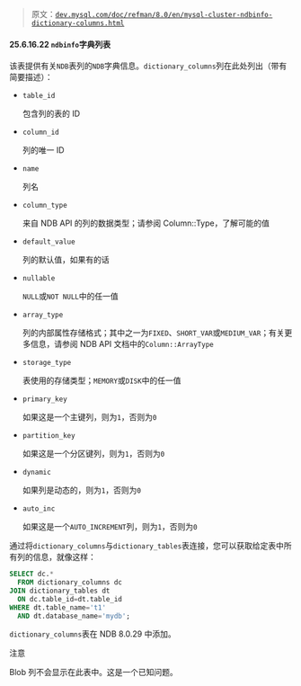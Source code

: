 > 原文：[`dev.mysql.com/doc/refman/8.0/en/mysql-cluster-ndbinfo-dictionary-columns.html`](https://dev.mysql.com/doc/refman/8.0/en/mysql-cluster-ndbinfo-dictionary-columns.html)

#### 25.6.16.22 `ndbinfo`字典列表

该表提供有关`NDB`表列的`NDB`字典信息。`dictionary_columns`列在此处列出（带有简要描述）：

+   `table_id`

    包含列的表的 ID

+   `column_id`

    列的唯一 ID

+   `name`

    列名

+   `column_type`

    来自 NDB API 的列的数据类型；请参阅 Column::Type，了解可能的值

+   `default_value`

    列的默认值，如果有的话

+   `nullable`

    `NULL`或`NOT NULL`中的任一值

+   `array_type`

    列的内部属性存储格式；其中之一为`FIXED`、`SHORT_VAR`或`MEDIUM_VAR`；有关更多信息，请参阅 NDB API 文档中的`Column::ArrayType`

+   `storage_type`

    表使用的存储类型；`MEMORY`或`DISK`中的任一值

+   `primary_key`

    如果这是一个主键列，则为`1`，否则为`0`

+   `partition_key`

    如果这是一个分区键列，则为`1`，否则为`0`

+   `dynamic`

    如果列是动态的，则为`1`，否则为`0`

+   `auto_inc`

    如果这是一个`AUTO_INCREMENT`列，则为`1`，否则为`0`

通过将`dictionary_columns`与`dictionary_tables`表连接，您可以获取给定表中所有列的信息，就像这样：

```sql
SELECT dc.*
  FROM dictionary_columns dc
JOIN dictionary_tables dt
  ON dc.table_id=dt.table_id
WHERE dt.table_name='t1'
  AND dt.database_name='mydb';
```

`dictionary_columns`表在 NDB 8.0.29 中添加。

注意

Blob 列不会显示在此表中。这是一个已知问题。
